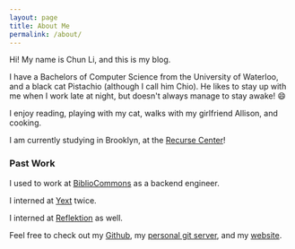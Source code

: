 ```yaml
---
layout: page
title: About Me
permalink: /about/
---
```


Hi! My name is Chun Li, and this is my blog.

I have a Bachelors of Computer Science from the University of Waterloo,
and a black cat Pistachio (although I call him Chio). He likes to stay up
with me when I work late at night, but doesn't always manage to stay
awake! :smile:

I enjoy reading, playing with my cat, walks with my girlfriend Allison, and cooking.

I am currently studying in Brooklyn, at the [Recurse Center](https://www.recurse.com)!

### Past Work

I used to work at [BiblioCommons](https://www.bibliocommons.com/) as
a backend engineer.

I interned at [Yext](https://www.yext.com) twice.

I interned at [Reflektion](http://www.reflektion.com) as well.

Feel free to check out my [Github](https://www.github.com/ponyta), my
[personal git server](https://git.chunli.me), and my
[website](https://chunli.me).
